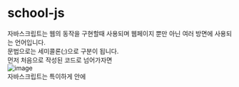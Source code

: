 # school-js
자바스크립트는 웹의 동작을 구현할때 사용되며 웹페이지 뿐만 아닌 여러 방면에 사용되는 언어입니다.<br>
문법으로는 세미콜론(;)으로 구분이 됩니다.<br>
먼저 처음으로 작성된 코드로 넘어가자면<br>
![image](https://user-images.githubusercontent.com/102115231/173488482-93b9c847-8886-4e10-999a-e1fb9e859a41.png)<br>
자바스크립트는 특이하게 <head> 안에 <script> 태그를 사용하여 작성을 합니다.<br>
  일단 먼저 var 변수를 설정을 해주고,<br>
  ![image](https://user-images.githubusercontent.com/102115231/173488685-fdf16417-935d-4f48-af97-183534c7ec55.png)<br>
  다음은 이중 for문을 사용해 for문 내에 <tr>, <td>를 만들어서 표를 만듭니다.<br>
이후 실행을 하면 이렇게 나옵니다.  <br>
  ![image](https://user-images.githubusercontent.com/102115231/173491836-2fac7116-3066-4ee1-9f01-0baec62ea59b.png)<br>

